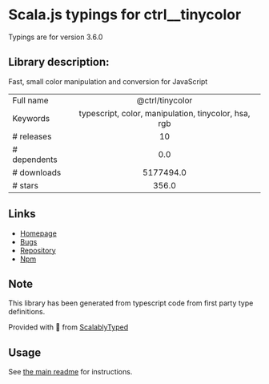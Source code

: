 
# Scala.js typings for ctrl__tinycolor

Typings are for version 3.6.0

## Library description:
Fast, small color manipulation and conversion for JavaScript

|                    |                 |
| ------------------ | :-------------: |
| Full name          | @ctrl/tinycolor |
| Keywords           | typescript, color, manipulation, tinycolor, hsa, rgb |
| # releases         | 10 |
| # dependents       | 0.0 |
| # downloads        | 5177494.0 |
| # stars            | 356.0 |

## Links
- [Homepage](https://tinycolor.vercel.app)
- [Bugs](https://github.com/scttcper/tinycolor/issues)
- [Repository](https://github.com/scttcper/tinycolor)
- [Npm](https://www.npmjs.com/package/%40ctrl%2Ftinycolor)
    


## Note
This library has been generated from typescript code from first party type definitions.

Provided with :purple_heart: from [ScalablyTyped](https://github.com/oyvindberg/ScalablyTyped)

## Usage
See [the main readme](../../readme.md) for instructions.



